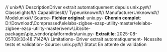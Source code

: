 // unix#// DescriptionDriver extrait automatiquement depuis unix.py#// Classelights#// Capabilities#// Typeunknown#// ManufacturerUnknown#// Modelunix#// Source- **Fichier original**: unix.py- **Chemin complet**: D:\Download\Compressed\elelabs-zigbee-ezsp-utility-master\elelabs-zigbee-ezsp-utility-master\venv\Lib\site-packages\pip\_vendor\platformdirs\unix.py- **Extrait le**: 2025-08-05T08:33:48.714Z#// Limitations- Driver extrait automatiquement- Ncessite tests et validation- Source: unix.py#// Statut En attente de validation